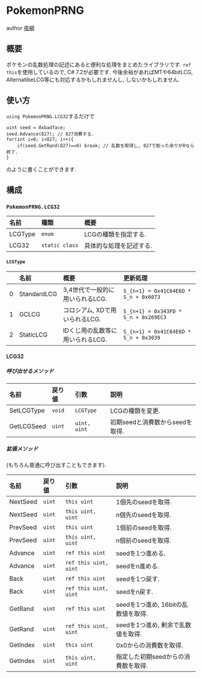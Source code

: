# PokemonPRNG
author [夜綱](https://twitter.com/sub_827)

## 概要
ポケモンの乱数処理の記述にあると便利な処理をまとめたライブラリです.
`ref this`を使用しているので, C# 7.2が必要です.
今後余裕があればMTや64bitLCG, AlternatibeLCG等にも対応するかもしれませんし, しないかもしれません.

## 使い方
`using PokemonPRNG.LCG32`するだけで
```
uint seed = 0xbadface;
seed.Advance(827); // 827消費する.
for(int i=0; i<827; i++){
    if(seed.GetRand(827)==0) break; // 乱数を取得し, 827で割った余りが0なら終了.
}
```
のように書くことができます.

## 構成
### `PokemonPRNG.LCG32`
| 名前 | 種類 | 概要 |
|:-|:-|:-|
| LCGType | `enum` | LCGの種類を指定する. |
| LCG32 | `static class` | 具体的な処理を記述する. |

#### `LCGType`
|  | 名前 | 概要 | 更新処理 |
|:-|:-|:-|:-|
| 0 | StandardLCG | 3,4世代で一般的に用いられるLCG. | `S_{n+1} = 0x41C64E6D * S_n + 0x6073` |
| 1 | GCLCG | コロシアム, XDで用いられるLCG. | `S_{n+1} = 0x343FD * S_n + 0x269EC3`|
| 2 | StaticLCG | IDくじ用の乱数等に用いられるLCG. | `S_{n+1} = 0x41C64E6D * S_n + 0x3039 `|

#### LCG32

##### 呼び出せるメソッド
| 名前 | 戻り値 | 引数 | 説明 |
|:-|:-|:-|:-|
| SetLCGType | `void` | `LCGType` | LCGの種類を変更.  |
| GetLCGSeed | `uint` | `uint, uint` | 初期seedと消費数からseedを取得. |

##### 拡張メソッド

(もちろん普通に呼び出すこともできます).

| 名前 | 戻り値 | 引数 | 説明 |
|:-|:-|:-|:-|
| NextSeed | `uint` | `this uint` | 1個先のseedを取得.  |
| NextSeed | `uint` | `this uint, uint` | n個先のseedを取得. |
| PrevSeed | `uint` | `this uint` | 1個前のseedを取得.  |
| PrevSeed | `uint` | `this uint, uint` | n個前のseedを取得. |
| Advance | `uint` | `ref this uint` | seedを1つ進める.  |
| Advance | `uint` | `ref this uint, uint` | seedをn進める. |
| Back | `uint` | `ref this uint` | seedを1つ戻す.  |
| Back | `uint` | `ref this uint, uint` | seedをn戻す. |
| GetRand | `uint` | `ref this uint` | seedを1つ進め, 16bitの乱数値を取得.  |
| GetRand | `uint` | `ref this uint, uint` | seedを1つ進め, 剰余で乱数値を取得. |
| GetIndex | `uint` | `this uint` | 0x0からの消費数を取得.  |
| GetIndex | `uint` | `this uint, uint` | 指定した初期seedからの消費数を取得. |
